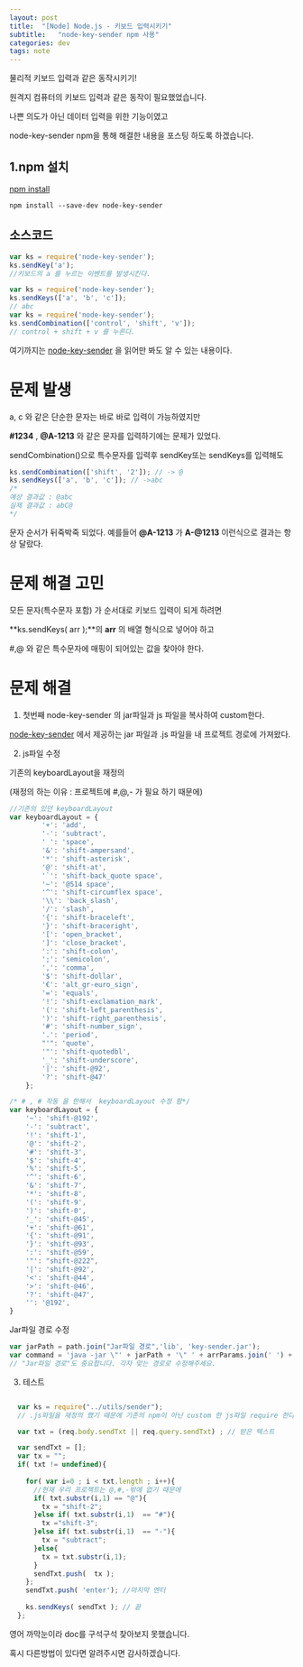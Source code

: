 ```yaml
---
layout: post
title:  "[Node] Node.js - 키보드 입력시키기"
subtitle:   "node-key-sender npm 사용"
categories: dev
tags: note
---
```

물리적 키보드 입력과 같은 동작시키기!

원격지 컴퓨터의 키보드 입력과 같은 동작이 필요했었습니다.


나쁜 의도가 아닌 데이터 입력을 위한 기능이였고


node-key-sender npm을 통해 해결한 내용을 포스팅 하도록 하겠습니다.

## 1.npm 설치

[npm install](https://www.npmjs.com/package/node-key-sender/v/1.0.10) 

```
npm install --save-dev node-key-sender
```

## 소스코드
```javascript
var ks = require('node-key-sender');
ks.sendKey('a');
//키보드의 a 를 누르는 이벤트를 발생시킨다.

var ks = require('node-key-sender');
ks.sendKeys(['a', 'b', 'c']);
// abc
var ks = require('node-key-sender');
ks.sendCombination(['control', 'shift', 'v']);
// control + shift + v 를 누른다.
```

여기까지는 [node-key-sender](https://www.npmjs.com/package/node-key-sender/v/1.0.10) 을 읽어만 봐도 알 수 있는 내용이다.

# 문제 발생

a, c 와 같은 단순한 문자는 바로 바로 입력이 가능하였지만


**#1234** , **@A-1213** 와 같은 문자를 입력하기에는 문제가 있었다.


sendCombination()으로 특수문자를 입력후 sendKey또는 sendKeys를 입력해도
```javascript
ks.sendCombination(['shift', '2']); // -> @
ks.sendKeys(['a', 'b', 'c']); // ->abc
/*
예상 결과값 : @abc
실제 결과값 : abC@
*/
```
문자 순서가 뒤죽박죽 되었다. 예를들어 **@A-1213** 가 **A-@1213** 이런식으로 결과는 항상 달랐다.

# 문제 해결 고민


모든 문자(특수문자 포함) 가 순서대로 키보드 입력이 되게 하려면


**ks.sendKeys( arr );**의 **arr** 의 배열 형식으로 넣어야 하고

#,@ 와 같은 특수문자에 매핑이 되어있는 값을 찾아야 한다.

# 문제 해결

1. 첫번째 node-key-sender 의 jar파일과 js 파일을 복사하여 custom한다.

[node-key-sender](https://github.com/garimpeiro-it/node-key-sender) 에서 제공하는 jar 파일과 .js 파일을 내 프로젝트 경로에 가져왔다.

2. js파일 수정

기존의 keyboardLayout을 재정의 

(재정의 하는 이유 : 프로젝트에 #,@,- 가 필요 하기 때문에) 

```javascript
//기존의 있던 keyboardLayout
var keyboardLayout = {
        '+': 'add',
        '-': 'subtract',
        ' ': 'space',
        '&': 'shift-ampersand',
        '*': 'shift-asterisk',
        '@': 'shift-at',
        '`': 'shift-back_quote space',
        '~': '@514 space',
        '^': 'shift-circumflex space',
        '\\': 'back_slash',
        '/': 'slash',
        '{': 'shift-braceleft',
        '}': 'shift-braceright',
        '[': 'open_bracket',
        ']': 'close_bracket',
        ':': 'shift-colon',
        ';': 'semicolon',
        ',': 'comma',
        '$': 'shift-dollar',
        '€': 'alt_gr-euro_sign',
        '=': 'equals',
        '!': 'shift-exclamation_mark',
        '(': 'shift-left_parenthesis',
        ')': 'shift-right_parenthesis',
        '#': 'shift-number_sign',
        '.': 'period',
        "'": 'quote',
        '"': 'shift-quotedbl',
        '_': 'shift-underscore',
        '|': 'shift-@92',
        '?': 'shift-@47'
    };

/* # , # 작동 을 한해서  keyboardLayout 수정 함*/
var keyboardLayout = {
	'~': 'shift-@192', 
	'-': 'subtract',
	'!': 'shift-1', 
	'@': 'shift-2', 
	'#': 'shift-3', 
	'$': 'shift-4', 
	'%': 'shift-5', 
	'^': 'shift-6', 
	'&': 'shift-7', 
	'*': 'shift-8', 
	'(': 'shift-9', 
	')': 'shift-0', 
	'_': 'shift-@45', 
	'+': 'shift-@61', 
	'{': 'shift-@91', 
	'}': 'shift-@93', 
	':': 'shift-@59', 
	'"': "shift-@222",
	'|': 'shift-@92', 
	'<': 'shift-@44', 
	'>': 'shift-@46', 
	'?': 'shift-@47', 
	'': '@192',
}

```

Jar파일 경로 수정

```javascript
var jarPath = path.join("Jar파일 경로",'lib', 'key-sender.jar');
var command = 'java -jar \"' + jarPath + '\" ' + arrParams.join(' ') + module.getCommandLineOptions();
// "Jar파일 경로"도 중요합니다. 각자 맞는 경로로 수정해주세요.
```

   
3. 테스트

```javascript

  var ks = require("../utils/sender"); 
  // .js파일을 재정의 했기 때문에 기존의 npm이 아닌 custom 한 js파일 require 한다. 

  var txt = (req.body.sendTxt || req.query.sendTxt) ; // 받은 텍스트

  var sendTxt = [];
  var tx = "";
  if( txt != undefined){
    
    for( var i=0 ; i < txt.length ; i++){
      //현재 우리 프로젝트는 @,#,-밖에 없기 때문에 
      if( txt.substr(i,1) == "@"){
        tx = "shift-2";
      }else if( txt.substr(i,1)  == "#"){
        tx ="shift-3";
      }else if( txt.substr(i,1)  == "-"){
        tx = "subtract";
      }else{
        tx = txt.substr(i,1);
      }
      sendTxt.push(  tx );
    };
    sendTxt.push( 'enter'); //마지막 엔터
    
    ks.sendKeys( sendTxt ); // 끝
  };
```



영어 까막눈이라 doc를 구석구석 찾아보지 못했습니다.


혹시 다른방법이 있다면 알려주시면 감사하겠습니다.

